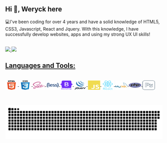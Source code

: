 <h2>Hi 👋, Weryck here</h2>
<p>💻I've been coding for over 4 years and have a solid knowledge of HTML5, CSS3, Javascript, React and Jquery. With this knowledge, I have successfully develop websites, apps and using my strong UX UI skills!</p>

<br>


<div>
  <a href="https://github.com/WeryckOliveira">
  <img height="180em" src="https://github-readme-stats.vercel.app/api?username=WeryckOliveira&show_icons=true&theme=tokyonight&include_all_commits=true&count_private=true"/>
  <img height="180em" src="https://github-readme-stats.vercel.app/api/top-langs/?username=WeryckOliveira&layout=compact&langs_count=7&theme=tokyonight"/>
</div>

<h2 align="left">Languages and Tools:</h2>
<link rel="stylesheet" href="https://cdn.jsdelivr.net/gh/devicons/devicon@v2.12.0/devicon.min.css">
    <div style="display: inline_block"><br>
        <img align="center" alt="Html5" height="30" width="40" src="https://github.com/devicons/devicon/blob/master/icons/html5/html5-original-wordmark.svg">
        <img align="center" alt="CSS3" height="30" width="40" src="https://github.com/devicons/devicon/blob/master/icons/css3/css3-original-wordmark.svg">
        <img align="center" alt="Sass" height="30" width="40" src="https://github.com/devicons/devicon/blob/master/icons/sass/sass-original.svg">
        <img align="center" alt="Less" height="30" width="40" src="https://github.com/devicons/devicon/blob/master/icons/less/less-plain-wordmark.svg">
        <img align="center" alt="Bootstrap" height="30" width="40" src="https://github.com/devicons/devicon/blob/master/icons/bootstrap/bootstrap-plain-wordmark.svg">
        <img align="center" alt="Jquery" height="30" width="40" src="https://github.com/devicons/devicon/blob/master/icons/jquery/jquery-original-wordmark.svg">
        <img align="center" alt="JavaScript" height="30" width="40" src="https://raw.githubusercontent.com/devicons/devicon/master/icons/javascript/javascript-plain.svg">
        <img align="center" alt="React" height="30" width="40" src="https://github.com/devicons/devicon/blob/master/icons/react/react-original-wordmark.svg">
        <img align="center" alt="MySQL" height="30" width="40" src="https://github.com/devicons/devicon/blob/master/icons/mysql/mysql-original-wordmark.svg">
        <img align="center" alt="PHP" height="30" width="40" src="https://github.com/devicons/devicon/blob/master/icons/php/php-original.svg">
        <img align="center" alt="Photoshop" height="30" width="40" src="https://github.com/devicons/devicon/blob/master/icons/photoshop/photoshop-line.svg">
    </div>

<br>
<br>
  
  ![Snake animation](https://github.com/WeryckOliveira/WeryckOliveira/blob/output/github-snake-dark.svg)
